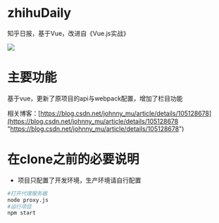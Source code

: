 # zhihuDaily
知乎日报，基于Vue，改进自《Vue.js实战》

![](https://img-blog.csdnimg.cn/20200326213059175.gif#pic_center)

# 主要功能
基于vue，更新了原项目的api与webpack配置，增加了栏目功能

相关博客：[https://blog.csdn.net/johnny_mu/article/details/105128678](https://blog.csdn.net/johnny_mu/article/details/105128678 "https://blog.csdn.net/johnny_mu/article/details/105128678")
# 在clone之前的必要说明
+ 项目只配置了开发环境，生产环境请自行配置

``` bash
#打开代理服务器
node proxy.js
#运行项目
npm start
```
